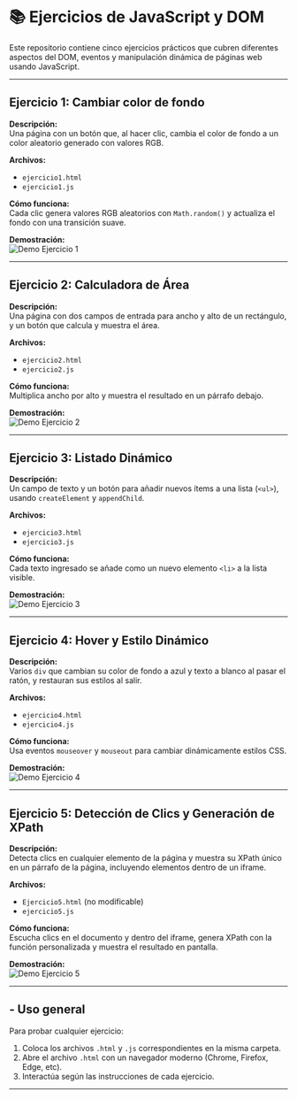 # 📚 Ejercicios de JavaScript y DOM

Este repositorio contiene cinco ejercicios prácticos que cubren diferentes aspectos del DOM, eventos y manipulación dinámica de páginas web usando JavaScript.

---

##  Ejercicio 1: Cambiar color de fondo

**Descripción:**  
Una página con un botón que, al hacer clic, cambia el color de fondo a un color aleatorio generado con valores RGB.

**Archivos:**  
- `ejercicio1.html`  
- `ejercicio1.js`

**Cómo funciona:**  
Cada clic genera valores RGB aleatorios con `Math.random()` y actualiza el fondo con una transición suave.

**Demostración:**  
![Demo Ejercicio 1](ejercicio1/gif_ejercicio1.gif)

---

##  Ejercicio 2: Calculadora de Área

**Descripción:**  
Una página con dos campos de entrada para ancho y alto de un rectángulo, y un botón que calcula y muestra el área.

**Archivos:**  
- `ejercicio2.html`  
- `ejercicio2.js`

**Cómo funciona:**  
Multiplica ancho por alto y muestra el resultado en un párrafo debajo.

**Demostración:**  
![Demo Ejercicio 2](ejercicio2/gif_ejercicio2.gif)

---

##  Ejercicio 3: Listado Dinámico

**Descripción:**  
Un campo de texto y un botón para añadir nuevos ítems a una lista (`<ul>`), usando `createElement` y `appendChild`.

**Archivos:**  
- `ejercicio3.html`  
- `ejercicio3.js`

**Cómo funciona:**  
Cada texto ingresado se añade como un nuevo elemento `<li>` a la lista visible.

**Demostración:**  
![Demo Ejercicio 3](ejercicio3/gif_ejercicio3.gif)

---

##  Ejercicio 4: Hover y Estilo Dinámico

**Descripción:**  
Varios `div` que cambian su color de fondo a azul y texto a blanco al pasar el ratón, y restauran sus estilos al salir.

**Archivos:**  
- `ejercicio4.html`  
- `ejercicio4.js`

**Cómo funciona:**  
Usa eventos `mouseover` y `mouseout` para cambiar dinámicamente estilos CSS.

**Demostración:**  
![Demo Ejercicio 4](ejercicio4/gif_ejercicio4.gif)

---

##  Ejercicio 5: Detección de Clics y Generación de XPath

**Descripción:**  
Detecta clics en cualquier elemento de la página y muestra su XPath único en un párrafo de la página, incluyendo elementos dentro de un iframe.

**Archivos:**  
- `Ejercicio5.html` (no modificable)  
- `ejercicio5.js`

**Cómo funciona:**  
Escucha clics en el documento y dentro del iframe, genera XPath con la función personalizada y muestra el resultado en pantalla.

**Demostración:**  
![Demo Ejercicio 5](ejercicio5/gif_ejercicio5.gif)

---

## - Uso general

Para probar cualquier ejercicio:  
1. Coloca los archivos `.html` y `.js` correspondientes en la misma carpeta.  
2. Abre el archivo `.html` con un navegador moderno (Chrome, Firefox, Edge, etc).  
3. Interactúa según las instrucciones de cada ejercicio.

---
